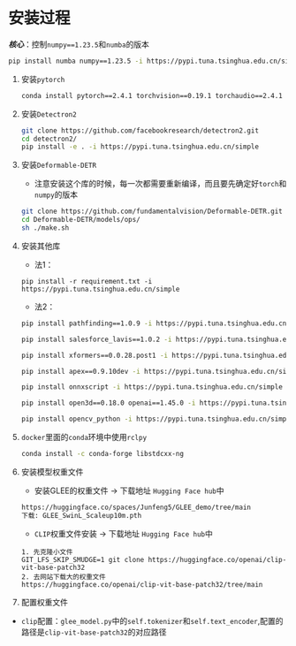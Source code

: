# 安装过程
***核心***：控制`numpy==1.23.5`和`numba`的版本
```bash
pip install numba numpy==1.23.5 -i https://pypi.tuna.tsinghua.edu.cn/simple
```
1. 安装`pytorch`
    ```bash
    conda install pytorch==2.4.1 torchvision==0.19.1 torchaudio==2.4.1 pytorch-cuda=12.1 -c pytorch -c nvidia
    ```
2. 安装`Detectron2`
    ```bash
    git clone https://github.com/facebookresearch/detectron2.git
    cd detectron2/
    pip install -e . -i https://pypi.tuna.tsinghua.edu.cn/simple
    ```
3. 安装`Deformable-DETR`
    * 注意安装这个库的时候，每一次都需要重新编译，而且要先确定好`torch`和`numpy`的版本
    ```bash
    git clone https://github.com/fundamentalvision/Deformable-DETR.git
    cd Deformable-DETR/models/ops/
    sh ./make.sh
    ```
4. 安装其他库
    * 法1：

    `pip install -r requirement.txt -i https://pypi.tuna.tsinghua.edu.cn/simple`
    * 法2：
    ```bash
    pip install pathfinding==1.0.9 -i https://pypi.tuna.tsinghua.edu.cn/simple

    pip install salesforce_lavis==1.0.2 -i https://pypi.tuna.tsinghua.edu.cn/simple

    pip install xformers==0.0.28.post1 -i https://pypi.tuna.tsinghua.edu.cn/simple

    pip install apex==0.9.10dev -i https://pypi.tuna.tsinghua.edu.cn/simple

    pip install onnxscript -i https://pypi.tuna.tsinghua.edu.cn/simple

    pip install open3d==0.18.0 openai==1.45.0 -i https://pypi.tuna.tsinghua.edu.cn/simple

    pip install opencv_python -i https://pypi.tuna.tsinghua.edu.cn/simple
    ```
5. `docker`里面的`conda`环境中使用`rclpy`
    ```bash
    conda install -c conda-forge libstdcxx-ng
    ```

6. 安装模型权重文件
    * 安装GLEE的权重文件 -> 下载地址 `Hugging Face hub`中
    ```bash
    https://huggingface.co/spaces/Junfeng5/GLEE_demo/tree/main
    下载: GLEE_SwinL_Scaleup10m.pth
    ```
    * `CLIP`权重文件安装 -> 下载地址 `Hugging Face hub`中
    ```
    1. 先克隆小文件
    GIT_LFS_SKIP_SMUDGE=1 git clone https://huggingface.co/openai/clip-vit-base-patch32
    2. 去网站下载大的权重文件
    https://huggingface.co/openai/clip-vit-base-patch32/tree/main
    ```
7. 配置权重文件
* `clip`配置：`glee_model.py`中的`self.tokenizer`和`self.text_encoder`,配置的路径是`clip-vit-base-patch32`的对应路径